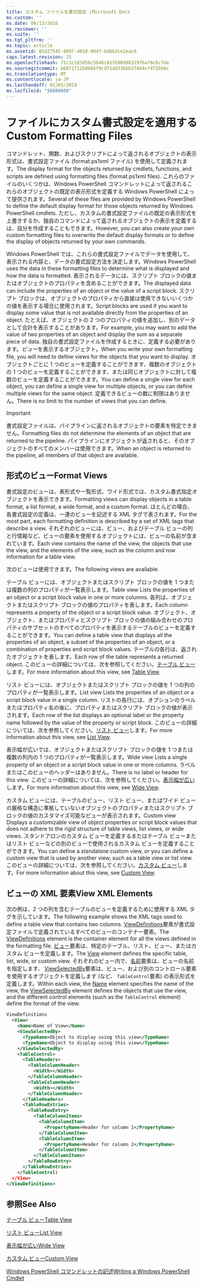 ```yaml
---
title: カスタム ファイルを書式設定 |Microsoft Docs
ms.custom: ''
ms.date: 09/13/2016
ms.reviewer: ''
ms.suite: ''
ms.tgt_pltfrm: ''
ms.topic: article
ms.assetid: 85d27545-8097-4010-9947-6d8b3ce2eac0
caps.latest.revision: 15
ms.openlocfilehash: 71c1c181058c5646c817b90d9832976a78c6c7de
ms.sourcegitcommit: b6871f21bd666f9cd71dd336bb3f844cf472b56c
ms.translationtype: MT
ms.contentlocale: ja-JP
ms.lasthandoff: 02/03/2019
ms.locfileid: "56860608"
---
```

# <a name="custom-formatting-files"></a><span data-ttu-id="a7854-102">ファイルにカスタム書式設定を適用する</span><span class="sxs-lookup"><span data-stu-id="a7854-102">Custom Formatting Files</span></span>

<span data-ttu-id="a7854-103">コマンドレット、関数、およびスクリプトによって返されるオブジェクトの表示形式は、書式設定ファイル (format.ps1xml ファイル) を使用して定義されます。</span><span class="sxs-lookup"><span data-stu-id="a7854-103">The display format for the objects returned by cmdlets, functions, and scripts are defined using formatting files (format.ps1xml files).</span></span> <span data-ttu-id="a7854-104">これらのファイルのいくつかは、Windows PowerShell コマンドレットによって返されるこれらのオブジェクトの既定の表示形式を定義する Windows PowerShell によって提供されます。</span><span class="sxs-lookup"><span data-stu-id="a7854-104">Several of these files are provided by Windows PowerShell to define the default display format for those objects returned by Windows PowerShell cmdlets.</span></span> <span data-ttu-id="a7854-105">ただし、カスタムの書式設定ファイルの既定の表示形式を上書きするか、独自のコマンドによって返されるオブジェクトの表示を定義するは、自分を作成することもできます。</span><span class="sxs-lookup"><span data-stu-id="a7854-105">However, you can also create your own custom formatting files to overwrite the default display formats or to define the display of objects returned by your own commands.</span></span>

<span data-ttu-id="a7854-106">Windows PowerShell では、これらの書式設定ファイルでデータを使用して、表示される内容と、データの書式設定方法を決定します。</span><span class="sxs-lookup"><span data-stu-id="a7854-106">Windows PowerShell uses the data in these formatting files to determine what is displayed and how the data is formatted.</span></span> <span data-ttu-id="a7854-107">表示されるデータには、スクリプト ブロックの値またはオブジェクトのプロパティを含めることができます。</span><span class="sxs-lookup"><span data-stu-id="a7854-107">The displayed data can include the properties of an object or the value of a script block.</span></span>  <span data-ttu-id="a7854-108">スクリプト ブロックは、オブジェクトのプロパティから直接は使用できないいくつかの値を表示する場合に使用されます。</span><span class="sxs-lookup"><span data-stu-id="a7854-108">Script blocks are used if you want to display some value that is not available directly from the properties of an object.</span></span> <span data-ttu-id="a7854-109">たとえば、オブジェクトの 2 つのプロパティの値を追加し、別のデータとして合計を表示することがあります。</span><span class="sxs-lookup"><span data-stu-id="a7854-109">For example, you may want to add the value of two properties of an object and display the sum as a separate piece of data.</span></span> <span data-ttu-id="a7854-110">独自の書式設定ファイルを作成するときに、定義する必要があります。*ビュー*を表示するオブジェクト。</span><span class="sxs-lookup"><span data-stu-id="a7854-110">When you write your own formatting file, you will need to define *views* for the objects that you want to display.</span></span> <span data-ttu-id="a7854-111">オブジェクトごとに 1 つのビューを定義することができます、複数のオブジェクトの 1 つのビューを定義することができます、または同じオブジェクトに対して複数のビューを定義することができます。</span><span class="sxs-lookup"><span data-stu-id="a7854-111">You can define a single view for each object, you can define a single view for multiple objects, or you can define multiple views for the same object.</span></span> <span data-ttu-id="a7854-112">定義できるビューの数に制限はありません。</span><span class="sxs-lookup"><span data-stu-id="a7854-112">There is no limit to the number of views that you can define.</span></span>

> [!IMPORTANT]
> <span data-ttu-id="a7854-113">書式設定ファイルは、パイプラインに返されるオブジェクトの要素を特定できません。</span><span class="sxs-lookup"><span data-stu-id="a7854-113">Formatting files do not determine the elements of an object that are returned to the pipeline.</span></span> <span data-ttu-id="a7854-114">パイプラインにオブジェクトが返されると、そのオブジェクトのすべてのメンバーは使用できます。</span><span class="sxs-lookup"><span data-stu-id="a7854-114">When an object is returned to the pipeline, all members of that object are available.</span></span>

## <a name="format-views"></a><span data-ttu-id="a7854-115">形式のビュー</span><span class="sxs-lookup"><span data-stu-id="a7854-115">Format Views</span></span>

<span data-ttu-id="a7854-116">書式設定のビューは、表形式や一覧形式、ワイド形式では、カスタム書式指定オブジェクトを表示できます。</span><span class="sxs-lookup"><span data-stu-id="a7854-116">Formatting views can display objects in a table format, a list format, a wide format, and a custom format.</span></span> <span data-ttu-id="a7854-117">ほとんどの場合、各書式設定の定義は、一連のビューを記述する XML タグで表されます。</span><span class="sxs-lookup"><span data-stu-id="a7854-117">For the most part, each formatting definition is described by a set of XML tags that describe a view.</span></span> <span data-ttu-id="a7854-118">それぞれのビューには、ビュー、およびテーブル ビューの列と行情報など、ビューの要素を使用するオブジェクトには、ビューの名前が含まれています。</span><span class="sxs-lookup"><span data-stu-id="a7854-118">Each view contains the name of the view, the objects that use the view, and the elements of the view, such as the column and row information for a table view.</span></span>

<span data-ttu-id="a7854-119">次のビューは使用できます。</span><span class="sxs-lookup"><span data-stu-id="a7854-119">The following views are available.</span></span>

<span data-ttu-id="a7854-120">テーブル ビューには、オブジェクトまたはスクリプト ブロックの値を 1 つまたは複数の列のプロパティが一覧表示します。</span><span class="sxs-lookup"><span data-stu-id="a7854-120">Table view Lists the properties of an object or a script block value in one or more columns.</span></span> <span data-ttu-id="a7854-121">各列は、オブジェクトまたはスクリプト ブロックの値のプロパティを表します。</span><span class="sxs-lookup"><span data-stu-id="a7854-121">Each column represents a property of the object or a script block value.</span></span> <span data-ttu-id="a7854-122">オブジェクト、オブジェクト、またはプロパティとスクリプト ブロックの値の組み合わせのプロパティのサブセットのすべてのプロパティを表示するテーブルのビューを定義することができます。</span><span class="sxs-lookup"><span data-stu-id="a7854-122">You can define a table view that displays all the properties of an object, a subset of the properties of an object, or a combination of properties and script block values.</span></span> <span data-ttu-id="a7854-123">テーブルの各行は、返されたオブジェクトを表します。</span><span class="sxs-lookup"><span data-stu-id="a7854-123">Each row of the table represents a returned object.</span></span> <span data-ttu-id="a7854-124">このビューの詳細については、次を参照してください。[テーブル ビュー](../format/creating-a-table-view.md)します。</span><span class="sxs-lookup"><span data-stu-id="a7854-124">For more information about this view, see [Table View](../format/creating-a-table-view.md).</span></span>

<span data-ttu-id="a7854-125">リスト ビューには、オブジェクトまたはスクリプト ブロックの値を 1 つの列のプロパティが一覧表示します。</span><span class="sxs-lookup"><span data-stu-id="a7854-125">List view Lists the properties of an object or a script block value in a single column.</span></span> <span data-ttu-id="a7854-126">リストの各行には、オプションのラベルまたはプロパティ名の後に、プロパティまたはスクリプト ブロックの値が表示されます。</span><span class="sxs-lookup"><span data-stu-id="a7854-126">Each row of the list displays an optional label or the property name followed by the value of the property or script block.</span></span> <span data-ttu-id="a7854-127">このビューの詳細については、次を参照してください。[リスト ビュー](../format/creating-a-list-view.md)します。</span><span class="sxs-lookup"><span data-stu-id="a7854-127">For more information about this view, see [List View](../format/creating-a-list-view.md).</span></span>

<span data-ttu-id="a7854-128">表示幅が広いでは、オブジェクトまたはスクリプト ブロックの値を 1 つまたは複数の列内の 1 つのプロパティが一覧表示します。</span><span class="sxs-lookup"><span data-stu-id="a7854-128">Wide view Lists a single property of an object or a script block value in one or more columns.</span></span> <span data-ttu-id="a7854-129">ラベルまたはこのビューのヘッダーはありません。</span><span class="sxs-lookup"><span data-stu-id="a7854-129">There is no label or header for this view.</span></span> <span data-ttu-id="a7854-130">このビューの詳細については、次を参照してください。[表示幅が広い](../format/creating-a-wide-view.md)します。</span><span class="sxs-lookup"><span data-stu-id="a7854-130">For more information about this view, see [Wide View](../format/creating-a-wide-view.md).</span></span>

<span data-ttu-id="a7854-131">カスタム ビューには、テーブルのビュー、リスト ビュー、またはワイド ビューの厳格な構造に準拠していないオブジェクトのプロパティまたはスクリプト ブロックの値のカスタマイズ可能なビューが表示されます。</span><span class="sxs-lookup"><span data-stu-id="a7854-131">Custom view Displays a customizable view of object properties or script block values that does not adhere to the rigid structure of table views, list views, or wide views.</span></span> <span data-ttu-id="a7854-132">スタンドアロンのカスタム ビューを定義するまたはテーブル ビューまたはリスト ビューなどの別のビューで使用されるカスタム ビューを定義することができます。</span><span class="sxs-lookup"><span data-stu-id="a7854-132">You can define a standalone custom view, or you can define a custom view that is used by another view, such as a table view or list view.</span></span> <span data-ttu-id="a7854-133">このビューの詳細については、次を参照してください。[カスタム ビュー](../format/creating-custom-controls.md)します。</span><span class="sxs-lookup"><span data-stu-id="a7854-133">For more information about this view, see [Custom View](../format/creating-custom-controls.md).</span></span>

## <a name="view-xml-elements"></a><span data-ttu-id="a7854-134">ビューの XML 要素</span><span class="sxs-lookup"><span data-stu-id="a7854-134">View XML Elements</span></span>

<span data-ttu-id="a7854-135">次の例は、2 つの列を含むテーブルのビューを定義するために使用する XML タグを示しています。</span><span class="sxs-lookup"><span data-stu-id="a7854-135">The following example shows the XML tags used to define a table view that contains two columns.</span></span> <span data-ttu-id="a7854-136">[ViewDefinitions](../format/viewdefinitions-element-format.md)要素が書式設定ファイルで定義されているすべてのビューのコンテナー要素。</span><span class="sxs-lookup"><span data-stu-id="a7854-136">The [ViewDefinitions](../format/viewdefinitions-element-format.md) element is the container element for all the views defined in the formatting file.</span></span> <span data-ttu-id="a7854-137">[ビュー](../format/view-element-format.md)要素は、特定のテーブル、リスト、ビュー、またはカスタム ビューを定義します。</span><span class="sxs-lookup"><span data-stu-id="a7854-137">The [View](../format/view-element-format.md) element defines the specific table, list, wide, or custom view.</span></span> <span data-ttu-id="a7854-138">それぞれのビュー内で、[名前](../format/name-element-for-view-format.md)要素は、ビューの名前を指定します、 [ViewSelectedBy](../format/viewselectedby-element-format.md)要素は、ビュー、および別のコントロール要素を使用するオブジェクトを定義します (など、 `TableControl`要素) の表示形式を定義します。</span><span class="sxs-lookup"><span data-stu-id="a7854-138">Within each view, the [Name](../format/name-element-for-view-format.md) element specifies the name of the view, the [ViewSelectedBy](../format/viewselectedby-element-format.md) element defines the objects that use the view, and the different control elements (such as the `TableControl` element) define the format of the view.</span></span>

```xml
ViewDefinitions
  <View>
    <Name>Name of View</Name>
    <ViewSelectedBy>
      <TypeName>Object to display using this view</TypeName>
      <TypeName>Object to display using this view</TypeName>
    </ViewSelectedBy>
    <TableControl>
      <TableHeaders>
        <TableColumnHeader>
          <Width></Width>
        </TableColumnHeader>
        <TableColumnHeader>
          <Width></Width>
        </TableColumnHeader>
      </TableHeaders>
      <TableRowEntries>
        <TableRowEntry>
          <TableColumnItems>
            <TableColumnItem>
              <PropertyName>Header for column 1</PropertyName>
            </TableColumnItem>
            <TableColumnItem>
              <PropertyName>Header for column 2</PropertyName>
            </TableColumnItem>
          </TableColumnItems>
        </TableRowEntry>
      </TableRowEntries>
    </TableControl)
  </View>
</ViewDefinitions>

```

## <a name="see-also"></a><span data-ttu-id="a7854-139">参照</span><span class="sxs-lookup"><span data-stu-id="a7854-139">See Also</span></span>

[<span data-ttu-id="a7854-140">テーブル ビュー</span><span class="sxs-lookup"><span data-stu-id="a7854-140">Table View</span></span>](../format/creating-a-table-view.md)

[<span data-ttu-id="a7854-141">リスト ビュー</span><span class="sxs-lookup"><span data-stu-id="a7854-141">List View</span></span>](../format/creating-a-list-view.md)

[<span data-ttu-id="a7854-142">表示幅が広い</span><span class="sxs-lookup"><span data-stu-id="a7854-142">Wide View</span></span>](../format/creating-a-wide-view.md)

[<span data-ttu-id="a7854-143">カスタム ビュー</span><span class="sxs-lookup"><span data-stu-id="a7854-143">Custom View</span></span>](../format/creating-custom-controls.md)

[<span data-ttu-id="a7854-144">Windows PowerShell コマンドレットの記述</span><span class="sxs-lookup"><span data-stu-id="a7854-144">Writing a Windows PowerShell Cmdlet</span></span>](./writing-a-windows-powershell-cmdlet.md)
